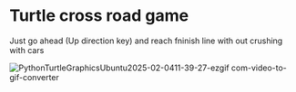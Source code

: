 # Turtle cross road game
Just go ahead (Up direction key) and reach fninish line with out crushing with cars

![PythonTurtleGraphicsUbuntu2025-02-0411-39-27-ezgif com-video-to-gif-converter](https://github.com/user-attachments/assets/81857ed0-9074-4a9c-bf52-28358c47ad97)
